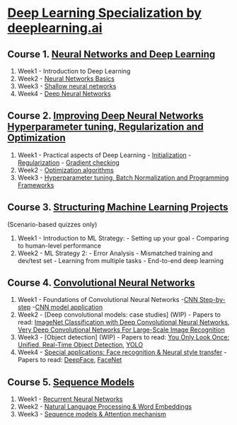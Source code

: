 # [Deep Learning Specialization by deeplearning.ai](https://www.coursera.org/specializations/deep-learning)



 ## Course 1. [Neural Networks and Deep Learning](https://www.youtube.com/watch?v=CS4cs9xVecg&list=PLkDaE6sCZn6Ec-XTbcX1uRg2_u4xOEky0)
 
1. Week1 - Introduction to Deep Learning
2. Week2 - [Neural Networks Basics](https://github.com/dbxwong/deeplearning.ai_specialization/blob/main/Course%201/Logistic_Regression_with_a_Neural_Network_mindset_v6a.ipynb)
3. Week3 - [Shallow neural networks](https://github.com/dbxwong/deeplearning.ai_specialization/blob/main/Course%201/Planar_data_classification_with_onehidden_layer_v6c.ipynb)
4. Week4 - [Deep Neural Networks](https://github.com/dbxwong/deeplearning.ai_specialization/blob/main/Course%201/Deep%2BNeural%2BNetwork%2B-%2BApplication%2Bv8.ipynb)

## Course 2. [Improving Deep Neural Networks Hyperparameter tuning, Regularization and Optimization](https://www.youtube.com/watch?v=1waHlpKiNyY&list=PLkDaE6sCZn6Hn0vK8co82zjQtt3T2Nkqc)

1. Week1 - Practical aspects of Deep Learning
         - [Initialization](https://github.com/dbxwong/deeplearning.ai_specialization/blob/main/Course%202/Initialization.ipynb) 
         - [Regularization](https://github.com/dbxwong/deeplearning.ai_specialization/blob/main/Course%202/Regularization_v2a.ipynb)
         - [Gradient checking](https://github.com/dbxwong/deeplearning.ai_specialization/blob/main/Course%202/Gradient%2BChecking%2Bv1.ipynb) 
2. Week2 - [Optimization algorithms](https://github.com/dbxwong/deeplearning.ai_specialization/blob/main/Course%202/Optimization_methods_v1b.ipynb)
3. Week3 - [Hyperparameter tuning, Batch Normalization and Programming Frameworks](https://github.com/dbxwong/deeplearning.ai_specialization/blob/main/Course%202/TensorFlow_Tutorial_v3b.ipynb)

## Course 3. [Structuring Machine Learning Projects](https://www.youtube.com/watch?v=dFX8k1kXhOw&list=PLkDaE6sCZn6E7jZ9sN_xHwSHOdjUxUW_b)
(Scenario-based quizzes only)
1. Week1 - Introduction to ML Strategy:
         - Setting up your goal
         - Comparing to human-level performance
2. Week2 - ML Strategy 2:
         - Error Analysis
         - Mismatched training and dev/test set
         - Learning from multiple tasks
         - End-to-end deep learning
         
 ## Course 4. [Convolutional Neural Networks](https://www.youtube.com/watch?v=ArPaAX_PhIs&list=PLkDaE6sCZn6Gl29AoE31iwdVwSG-KnDzF)
 
 1. Week1 - Foundations of Convolutional Neural Networks -[CNN Step-by-step](https://github.com/dbxwong/deeplearning.ai_specialization/blob/main/Course%204/Convolution_model_Step_by_Step_v2a.ipynb) -[CNN model application](https://github.com/dbxwong/deeplearning.ai_specialization/blob/main/Course%204/Convolution_model_Application_v1a.ipynb)
 2. Week2 - [Deep convolutional models: case studies] (WIP) - Papers to read:  [ImageNet Classification with Deep Convolutional
Neural Networks](https://papers.nips.cc/paper/4824-imagenet-classification-with-deep-convolutional-neural-networks.pdf), [Very Deep Convolutional Networks For Large-Scale Image Recognition](https://arxiv.org/pdf/1409.1556.pdf)
 3. Week3 - [Object detection] (WIP) - Papers to read: [You Only Look Once:
Unified, Real-Time Object Detection](https://arxiv.org/pdf/1506.02640.pdf), [YOLO](https://arxiv.org/pdf/1612.08242.pdf)
 4. Week4 - [Special applications: Face recognition & Neural style transfer](WIP) - Papers to read: [DeepFace](https://www.cs.toronto.edu/~ranzato/publications/taigman_cvpr14.pdf), [FaceNet](https://www.cv-foundation.org/openaccess/content_cvpr_2015/papers/Schroff_FaceNet_A_Unified_2015_CVPR_paper.pdf)
 
 ## Course 5. [Sequence Models](https://www.youtube.com/watch?v=DejHQYAGb7Q&list=PLkDaE6sCZn6F6wUI9tvS_Gw1vaFAx6rd6)
 1. Week1 - [Recurrent Neural Networks](WIP)
 2. Week2 - [Natural Language Processing & Word Embeddings](WIP)
 3. Week3 - [Sequence models & Attention mechanism](WIP)
 
